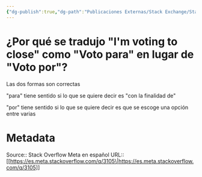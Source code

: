 ```yaml
---
{"dg-publish":true,"dg-path":"Publicaciones Externas/Stack Exchange/Stack Overflow en español/Stack Overflow en español Meta/es.meta.stackoverflow.com-3105.md","permalink":"/publicaciones-externas/stack-exchange/stack-overflow-en-espanol/stack-overflow-en-espanol-meta/es-meta-stackoverflow-com-3105/","title":"¿Por qué se tradujo \"I'm voting to close\" como \"Voto para\" en lugar de \"Voto por\"?","hide":true,"noteIcon":"\"0\"","created":"2024-04-03T12:49:10.681-06:00","updated":"2024-04-05T16:44:02.328-06:00"}
---
```


# ¿Por qué se tradujo "I'm voting to close" como "Voto para" en lugar de "Voto por"?

Las dos formas son correctas

"para" tiene sentido si lo que se quiere decir es "con la finalidad de"


"por" tiene sentido si lo que se quiere decir es que se escoge una opción entre varias



# Metadata
Source:: Stack Overflow Meta en español
URL:: [[https://es.meta.stackoverflow.com/q/3105\|https://es.meta.stackoverflow.com/q/3105]]

